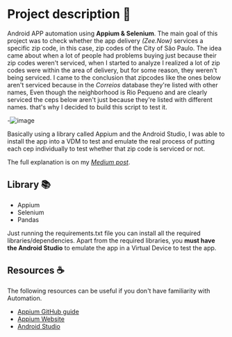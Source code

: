 # Project description 📜
Android APP automation using **Appium &amp; Selenium**.
The main goal of this project was to check whether the app delivery *(Zee.Now)* services a specific zip code, in this case, zip codes of the City of São Paulo. 
The idea came about when a lot of people had problems buying just because their zip codes weren't serviced, when I started to analyze I realized a lot of zip codes were within the area of delivery, but for some reason, they weren't being serviced. I came to the conclusion that zipcodes like the ones below aren't serviced because in the *Correios* database they're listed with other names, Even though the neighborhood is Rio Pequeno and are clearly serviced the ceps below aren't just because they're listed with different names. that's why I decided to build this script to test it. 

  -![image](https://github.com/d99ss/ZNCeps/assets/24706768/254c52e2-761d-4d3c-b52e-8cb4a73ddb07)

Basically using a library called Appium and the Android Studio, I was able to install the app into a VDM to test and emulate the real process of putting each cep individually to test whether that zip code is serviced or not. 

The full explanation is on my *[Medium post](https://img.shields.io/badge/Medium-12100E?style=for-the-badge&logo=medium&logoColor=white
)*.

## Library 📚 

- Appium
- Selenium
- Pandas

Just running the requirements.txt file you can install all the required libraries/dependencies. 
Apart from the required libraries, you **must have the Android Studio** to emulate the app in a Virtual Device to test the app. 

## Resources ☕ 
The following resources can be useful if you don't have familiarity with Automation.
 - [Appium GitHub guide](https://github.com/clarabez/appium)
 - [Appium Website](https://appium.io/docs/en/2.1/)
 - [Android Studio](https://developer.android.com/studio?gclid=Cj0KCQjwi7GnBhDXARIsAFLvH4m_mNywnlThdLkd5YLBdBH_UtAF7_0WE_iXmyNCnqwByrqWKjTF9BMaApc0EALw_wcB&gclsrc=aw.ds) 
